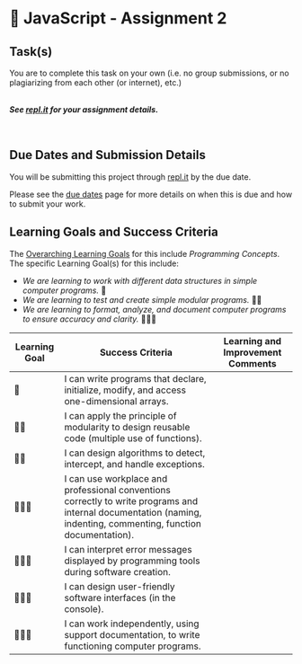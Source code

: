 # &#x1F4D8; JavaScript - Assignment 2

## Task(s)

You are to complete this task on your own (i.e. no group submissions, or no plagiarizing from each other (or internet), etc.)  
<br/>

_**See [repl.it](https://repl.it) for your assignment details.**_

<br/>

## Due Dates and Submission Details

You will be submitting this project through [repl.it](https://repl.it) by the due date.

Please see the [due dates](./Due-Dates-and-Submission-Details) page for more details on when this is due and how to submit your work.

## Learning Goals and Success Criteria

The [Overarching Learning Goals](./images/ICS3U.jpg) for this include _Programming Concepts_.
The specific Learning Goal(s) for this include:
  * _We are learning to work with different data structures in simple computer programs._ &#x1F4D8;
  * _We are learning to test and create simple modular programs._ &#x1F4D8;&#x1F4D8;
  * _We are learning to format, analyze, and document computer programs to ensure accuracy and clarity._ &#x1F4D8;&#x1F4D8;&#x1F4D8;

| Learning Goal | Success Criteria  | Learning and Improvement Comments |
| ------------- | ----------------- | --------------------------------- |
| &#x1F4D8;     | I can write programs that declare, initialize, modify, and access one-dimensional arrays. | |
| &#x1F4D8;&#x1F4D8;     | I can apply the principle of modularity to design reusable code (multiple use of functions). | |
| &#x1F4D8;&#x1F4D8;     | I can design algorithms to detect, intercept, and handle exceptions. | |
| &#x1F4D8;&#x1F4D8;&#x1F4D8;     | I can use workplace and professional conventions correctly to write programs and internal documentation (naming, indenting, commenting, function documentation). | |
| &#x1F4D8;&#x1F4D8;&#x1F4D8;     | I can interpret error messages displayed by programming tools during software creation. | |
| &#x1F4D8;&#x1F4D8;&#x1F4D8;     | I can design user-friendly software interfaces (in the console). | |
| &#x1F4D8;&#x1F4D8;&#x1F4D8;     | I can work independently, using support documentation, to write functioning computer programs. | |